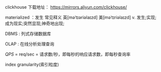 clickhouse 下载地址： https://mirrors.aliyun.com/clickhouse/



materialized ：发生
常见释义
英[məˈtɪəriəlaɪzd]
美[məˈtɪriəlaɪzd]
v.
发生;实现;成为现实;突然显现;神奇地出现;



DBMS :  列式存储数据库

OLAP :   在线分析处理查询

*QPS* = req/sec = 请求数/秒，即每秒的响应请求数，即每秒查询率

index  granularity(索引粒度)